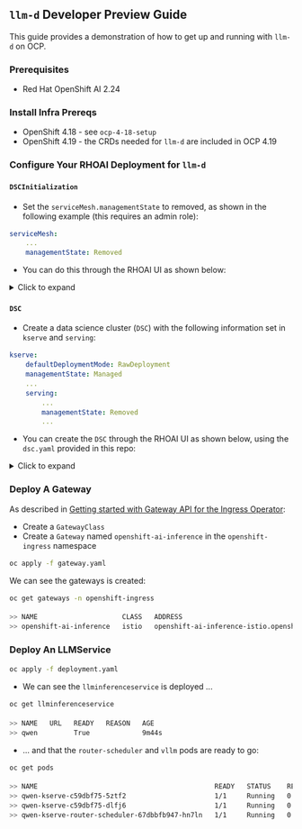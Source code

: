 ## `llm-d` Developer Preview Guide

This guide provides a demonstration of how to get up and running with `llm-d` on OCP.

### Prerequisites

- Red Hat OpenShift AI 2.24

### Install Infra Prereqs

- OpenShift 4.18 - see `ocp-4-18-setup`
- OpenShift 4.19 - the CRDs needed for `llm-d` are included in OCP 4.19

### Configure Your RHOAI Deployment for `llm-d`

#### `DSCInitialization`

- Set the `serviceMesh.managementState` to removed, as shown in the following example (this requires an admin role):

```yaml
serviceMesh:
    ...
    managementState: Removed
```

- You can do this through the RHOAI UI as shown below:

<details>
<summary>Click to expand</summary>
<img src="images/dsci.png" alt="dsci_ui">
</details>

#### `DSC`

- Create a data science cluster (`DSC`) with the following information set in `kserve` and `serving`:

```yaml
kserve:
    defaultDeploymentMode: RawDeployment
    managementState: Managed
    ...
    serving:
        ...
        managementState: Removed
        ...
```

- You can create the `DSC` through the RHOAI UI as shown below, using the `dsc.yaml` provided in this repo:

<details>
<summary>Click to expand</summary>
<img src="images/dsc.png" alt="dsc_ui">
</details>

### Deploy A Gateway

As described in [Getting started with Gateway API for the Ingress Operator](https://docs.okd.io/latest/networking/ingress_load_balancing/configuring_ingress_cluster_traffic/ingress-gateway-api.html#nw-ingress-gateway-api-enable_ingress-gateway-api):
- Create a `GatewayClass`
- Create a `Gateway` named `openshift-ai-inference` in the `openshift-ingress` namespace 

```bash
oc apply -f gateway.yaml
```

We can see the gateways is created:

```bash
oc get gateways -n openshift-ingress

>> NAME                     CLASS   ADDRESS                                                            PROGRAMMED   AGE
>> openshift-ai-inference   istio   openshift-ai-inference-istio.openshift-ingress.svc.cluster.local   True         9d
```

### Deploy An LLMService

```bash
oc apply -f deployment.yaml
```

- We can see the `llminferenceservice` is deployed ...

```bash
oc get llminferenceservice

>> NAME   URL   READY   REASON   AGE
>> qwen         True             9m44s
```

- ... and that the `router-scheduler` and `vllm` pods are ready to go:

```bash
oc get pods

>> NAME                                            READY   STATUS    RESTARTS   AGE
>> qwen-kserve-c59dbf75-5ztf2                      1/1     Running   0          9m15s
>> qwen-kserve-c59dbf75-dlfj6                      1/1     Running   0          9m15s
>> qwen-kserve-router-scheduler-67dbbfb947-hn7ln   1/1     Running   0          9m15s
```
